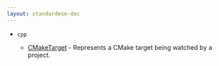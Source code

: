 ```yaml
---
layout: standardese-doc
---
```


  - `cpp`
    
      - [CMakeTarget](target.md#cpp::CMakeTarget "cpp::CMakeTarget") - Represents a CMake target being watched by a project.
